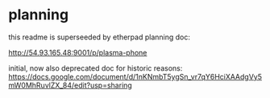planning
========

this readme is superseeded by etherpad planning doc:

http://54.93.165.48:9001/p/plasma-phone



initial, now also deprecated doc for historic reasons:
    https://docs.google.com/document/d/1nKNmbT5ygSn_vr7qY6HciXAAdgVy5mW0MhRuvlZX_84/edit?usp=sharing
